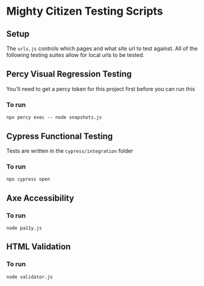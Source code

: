 # Mighty Citizen Testing Scripts

## Setup

The `urls.js` controls which pages and what site url to test against. All of the following testing suites allow for local urls to be tested.

## Percy Visual Regression Testing
You'll need to get a percy token for this project first before you can run this

### To run
`npx percy exec -- node snapshots.js`

## Cypress Functional Testing
Tests are written in the `cypress/integration` folder

### To run

```npx cypress open```

## Axe Accessibility

### To run
`node pa11y.js`

## HTML Validation

### To run
`node validator.js`
